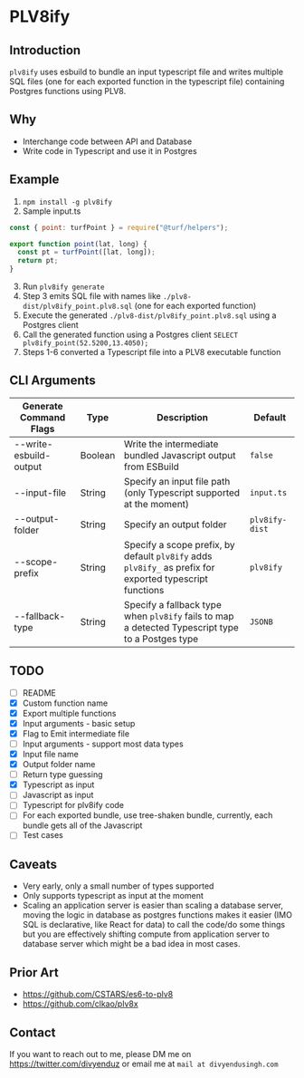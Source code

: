 # PLV8ify

## Introduction

`plv8ify` uses esbuild to bundle an input typescript file and writes multiple SQL files (one for each exported function in the typescript file) containing Postgres functions using PLV8.

## Why

- Interchange code between API and Database
- Write code in Typescript and use it in Postgres

## Example

1. `npm install -g plv8ify`
2. Sample input.ts

```js
const { point: turfPoint } = require("@turf/helpers");

export function point(lat, long) {
  const pt = turfPoint([lat, long]);
  return pt;
}
```

3. Run `plv8ify generate`
4. Step 3 emits SQL file with names like `./plv8-dist/plv8ify_point.plv8.sql` (one for each exported function)
5. Execute the generated `./plv8-dist/plv8ify_point.plv8.sql` using a Postgres client
6. Call the generated function using a Postgres client `SELECT plv8ify_point(52.5200,13.4050);`
7. Steps 1-6 converted a Typescript file into a PLV8 executable function

## CLI Arguments

| Generate Command Flags | Type    | Description                                                                                              | Default        |
| ---------------------- | ------- | -------------------------------------------------------------------------------------------------------- | -------------- |
| --write-esbuild-output | Boolean | Write the intermediate bundled Javascript output from ESBuild                                            | `false`        |
| --input-file           | String  | Specify an input file path (only Typescript supported at the moment)                                     | `input.ts`     |
| --output-folder        | String  | Specify an output folder                                                                                 | `plv8ify-dist` |
| --scope-prefix         | String  | Specify a scope prefix, by default `plv8ify` adds `plv8ify_` as prefix for exported typescript functions | `plv8ify`      |
| --fallback-type        | String  | Specify a fallback type when `plv8ify` fails to map a detected Typescript type to a Postges type         | `JSONB`        |

## TODO

- [ ] README
- [x] Custom function name
- [x] Export multiple functions
- [x] Input arguments - basic setup
- [x] Flag to Emit intermediate file
- [ ] Input arguments - support most data types
- [x] Input file name
- [x] Output folder name
- [ ] Return type guessing
- [x] Typescript as input
- [ ] Javascript as input
- [ ] Typescript for plv8ify code
- [ ] For each exported bundle, use tree-shaken bundle, currently, each bundle gets all of the Javascript
- [ ] Test cases

## Caveats

- Very early, only a small number of types supported
- Only supports typescript as input at the moment
- Scaling an application server is easier than scaling a database server, moving the logic in database as postgres functions makes it easier (IMO SQL is declarative, like React for data) to call the code/do some things but you are effectively shifting compute from application server to database server which might be a bad idea in most cases.

## Prior Art

- https://github.com/CSTARS/es6-to-plv8
- https://github.com/clkao/plv8x

## Contact

If you want to reach out to me, please DM me on https://twitter.com/divyenduz or email me at `mail at divyendusingh.com`
